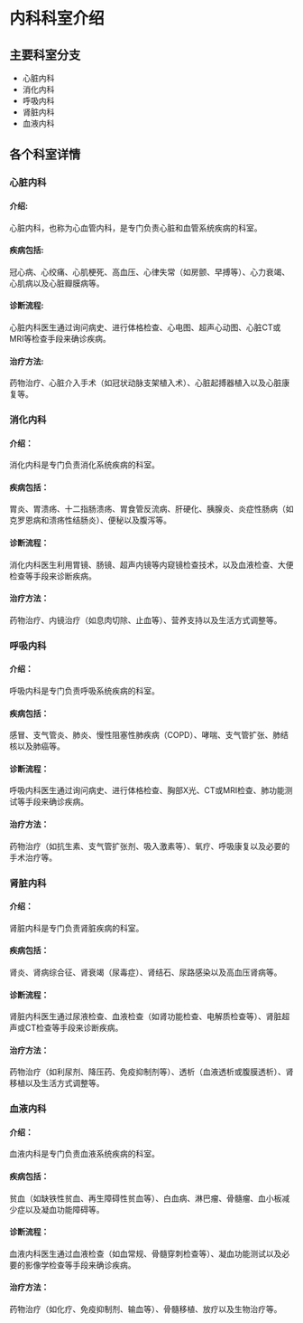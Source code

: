 # 内科科室介绍

## 主要科室分支
   - 心脏内科
   - 消化内科
   - 呼吸内科
   - 肾脏内科
   - 血液内科

## 各个科室详情
### 心脏内科
#### 介绍:
心脏内科，也称为心血管内科，是专门负责心脏和血管系统疾病的科室。
#### 疾病包括:
冠心病、心绞痛、心肌梗死、高血压、心律失常（如房颤、早搏等）、心力衰竭、心肌病以及心脏瓣膜病等。
#### 诊断流程:
心脏内科医生通过询问病史、进行体格检查、心电图、超声心动图、心脏CT或MRI等检查手段来确诊疾病。
#### 治疗方法:
药物治疗、心脏介入手术（如冠状动脉支架植入术）、心脏起搏器植入以及心脏康复等。

### 消化内科
#### 介绍：
消化内科是专门负责消化系统疾病的科室。
#### 疾病包括：
胃炎、胃溃疡、十二指肠溃疡、胃食管反流病、肝硬化、胰腺炎、炎症性肠病（如克罗恩病和溃疡性结肠炎）、便秘以及腹泻等。
#### 诊断流程：
消化内科医生利用胃镜、肠镜、超声内镜等内窥镜检查技术，以及血液检查、大便检查等手段来诊断疾病。
#### 治疗方法：
药物治疗、内镜治疗（如息肉切除、止血等）、营养支持以及生活方式调整等。

### 呼吸内科
#### 介绍：
呼吸内科是专门负责呼吸系统疾病的科室。
#### 疾病包括：
感冒、支气管炎、肺炎、慢性阻塞性肺疾病（COPD）、哮喘、支气管扩张、肺结核以及肺癌等。
#### 诊断流程：
呼吸内科医生通过询问病史、进行体格检查、胸部X光、CT或MRI检查、肺功能测试等手段来确诊疾病。
#### 治疗方法：
药物治疗（如抗生素、支气管扩张剂、吸入激素等）、氧疗、呼吸康复以及必要的手术治疗等。

### 肾脏内科
#### 介绍：
肾脏内科是专门负责肾脏疾病的科室。
#### 疾病包括：
肾炎、肾病综合征、肾衰竭（尿毒症）、肾结石、尿路感染以及高血压肾病等。
#### 诊断流程：
肾脏内科医生通过尿液检查、血液检查（如肾功能检查、电解质检查等）、肾脏超声或CT检查等手段来诊断疾病。
#### 治疗方法：
药物治疗（如利尿剂、降压药、免疫抑制剂等）、透析（血液透析或腹膜透析）、肾移植以及生活方式调整等。

### 血液内科
#### 介绍：
血液内科是专门负责血液系统疾病的科室。
#### 疾病包括：
贫血（如缺铁性贫血、再生障碍性贫血等）、白血病、淋巴瘤、骨髓瘤、血小板减少症以及凝血功能障碍等。
#### 诊断流程：
血液内科医生通过血液检查（如血常规、骨髓穿刺检查等）、凝血功能测试以及必要的影像学检查等手段来确诊疾病。
#### 治疗方法：
药物治疗（如化疗、免疫抑制剂、输血等）、骨髓移植、放疗以及生物治疗等。
